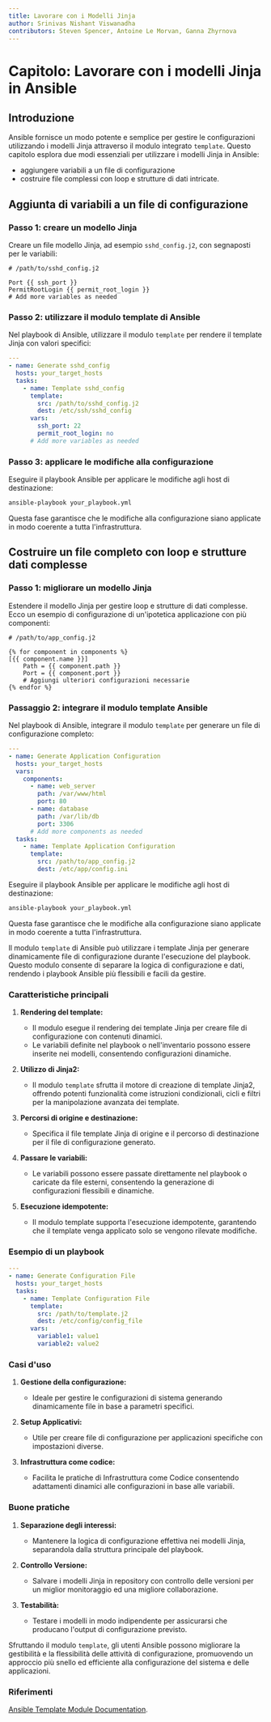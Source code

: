 ```yaml
---
title: Lavorare con i Modelli Jinja
author: Srinivas Nishant Viswanadha
contributors: Steven Spencer, Antoine Le Morvan, Ganna Zhyrnova
---
```


# Capitolo: Lavorare con i modelli Jinja in Ansible

## Introduzione

Ansible fornisce un modo potente e semplice per gestire le configurazioni utilizzando i modelli Jinja attraverso il modulo integrato `template`. Questo capitolo esplora due modi essenziali per utilizzare i modelli Jinja in Ansible:

- aggiungere variabili a un file di configurazione
- costruire file complessi con loop e strutture di dati intricate.

## Aggiunta di variabili a un file di configurazione

### Passo 1: creare un modello Jinja

Creare un file modello Jinja, ad esempio `sshd_config.j2`, con segnaposti per le variabili:

```jinja
# /path/to/sshd_config.j2

Port {{ ssh_port }}
PermitRootLogin {{ permit_root_login }}
# Add more variables as needed
```

### Passo 2: utilizzare il modulo template di Ansible

Nel playbook di Ansible, utilizzare il modulo `template` per rendere il template Jinja con valori specifici:

```yaml
---
- name: Generate sshd_config
  hosts: your_target_hosts
  tasks:
    - name: Template sshd_config
      template:
        src: /path/to/sshd_config.j2
        dest: /etc/ssh/sshd_config
      vars:
        ssh_port: 22
        permit_root_login: no
      # Add more variables as needed
```

### Passo 3: applicare le modifiche alla configurazione

Eseguire il playbook Ansible per applicare le modifiche agli host di destinazione:

```bash
ansible-playbook your_playbook.yml
```

Questa fase garantisce che le modifiche alla configurazione siano applicate in modo coerente a tutta l'infrastruttura.

## Costruire un file completo con loop e strutture dati complesse

### Passo 1: migliorare un modello Jinja

Estendere il modello Jinja per gestire loop e strutture di dati complesse. Ecco un esempio di configurazione di un'ipotetica applicazione con più componenti:

```jinja
# /path/to/app_config.j2

{% for component in components %}
[{{ component.name }}]
    Path = {{ component.path }}
    Port = {{ component.port }}
    # Aggiungi ulteriori configurazioni necessarie
{% endfor %}
```

### Passaggio 2: integrare il modulo template Ansible

Nel playbook di Ansible, integrare il modulo `template` per generare un file di configurazione completo:

```yaml
---
- name: Generate Application Configuration
  hosts: your_target_hosts
  vars:
    components:
      - name: web_server
        path: /var/www/html
        port: 80
      - name: database
        path: /var/lib/db
        port: 3306
      # Add more components as needed
  tasks:
    - name: Template Application Configuration
      template:
        src: /path/to/app_config.j2
        dest: /etc/app/config.ini
```

Eseguire il playbook Ansible per applicare le modifiche agli host di destinazione:

```bash
ansible-playbook your_playbook.yml
```

Questa fase garantisce che le modifiche alla configurazione siano applicate in modo coerente a tutta l'infrastruttura.

Il modulo `template` di Ansible può utilizzare i template Jinja per generare dinamicamente file di configurazione durante l'esecuzione del playbook. Questo modulo consente di separare la logica di configurazione e dati, rendendo i playbook Ansible più flessibili e facili da gestire.

### Caratteristiche principali

1. **Rendering del template:**
   - Il modulo esegue il rendering dei template Jinja per creare file di configurazione con contenuti dinamici.
   - Le variabili definite nel playbook o nell'inventario possono essere inserite nei modelli, consentendo configurazioni dinamiche.

2. **Utilizzo di Jinja2:**
   - Il modulo `template` sfrutta il motore di creazione di template Jinja2, offrendo potenti funzionalità come istruzioni condizionali, cicli e filtri per la manipolazione avanzata dei template.

3. **Percorsi di origine e destinazione:**
   - Specifica il file template Jinja di origine e il percorso di destinazione per il file di configurazione generato.

4. **Passare le variabili:**
   - Le variabili possono essere passate direttamente nel playbook o caricate da file esterni, consentendo la generazione di configurazioni flessibili e dinamiche.

5. **Esecuzione idempotente:**
   - Il modulo template supporta l'esecuzione idempotente, garantendo che il template venga applicato solo se vengono rilevate modifiche.

### Esempio di un playbook

```yaml
---
- name: Generate Configuration File
  hosts: your_target_hosts
  tasks:
    - name: Template Configuration File
      template:
        src: /path/to/template.j2
        dest: /etc/config/config_file
      vars:
        variable1: value1
        variable2: value2
```

### Casi d'uso

1. **Gestione della configurazione:**
   - Ideale per gestire le configurazioni di sistema generando dinamicamente file in base a parametri specifici.

2. **Setup Applicativi:**
   - Utile per creare file di configurazione per applicazioni specifiche con impostazioni diverse.

3. **Infrastruttura come codice:**
   - Facilita le pratiche di Infrastruttura come Codice consentendo adattamenti dinamici alle configurazioni in base alle variabili.

### Buone pratiche

1. **Separazione degli interessi:**
   - Mantenere la logica di configurazione effettiva nei modelli Jinja, separandola dalla struttura principale del playbook.

2. **Controllo Versione:**
   - Salvare i modelli Jinja in repository con controllo delle versioni per un miglior monitoraggio ed una migliore collaborazione.

3. **Testabilità:**
   - Testare i modelli in modo indipendente per assicurarsi che producano l'output di configurazione previsto.

Sfruttando il modulo `template`, gli utenti Ansible possono migliorare la gestibilità e la flessibilità delle attività di configurazione, promuovendo un approccio più snello ed efficiente alla configurazione del sistema e delle applicazioni.

### Riferimenti

[Ansible Template Module Documentation](https://docs.ansible.com/ansible/latest/collections/ansible/builtin/template_module.html).
